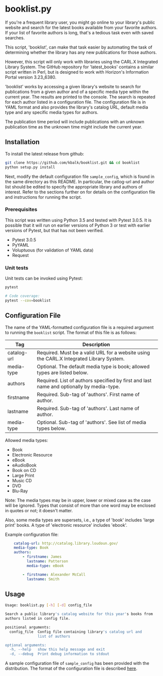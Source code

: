 # booklist.py

If you're a frequent library user, you might go online to your library's
public website and search for the latest books available from your favorite
authors.  If your list of favorite authors is long, that's a tedious task
even with saved searches.

This script, 'booklist', can make that task easier by automating the task
of determining whether the library has any new publications for those authors.

However, this script will only work with libraries using the CARL.X
Integrated Library System.  The GitHub repository for 'latest_books' contains
a similar script written in Perl, but is designed to work with Horizon's
Information Portal version 3.23_6380.

'booklist' works by accessing a given library's website to search for
publications from a given author and of a specific media type within the
current year.  The results are printed to the console.  The search is
repeated for each author listed in a configuration file.  The configuration
file is in YAML format and also provides the library's catalog URL,
default media type and any specific media types for authors.

The publication time period will include publications with an unknown
publication time as the unknown time might include the current year.

## Installation

To install the latest release from github:

```sh
git clone https://github.com/kbalk/booklist.git && cd booklist
python setup.py install
```

Next, modify the default configuration file `sample_config`, which is
found in the same directory as this README.  In particular, the catlog-url
and author list should be edited to specify the appropriate library and
authors of interest.  Refer to the sections further on for details on the
configuration file and instructions for running the script.

### Prerequisites

This script was written using Python 3.5 and tested with Pytest 3.0.5.  It
is possible that it will run on earlier versions of Python 3 or test with
earlier versions of Pytest, but that has not been verified.

* Pytest 3.0.5
* PyYAML
* Voluptuous (for validation of YAML data)
* Request

### Unit tests

Unit tests can be invoked using Pytest:

```sh
pytest

# Code coverage:
pytest --cov=booklist
```

## Configuration File

The name of the YAML-formatted configuration file is a required argument
to running the `booklist` script.  The format of this file is as follows:

Tag   | Description
------------------|-----------------
catalog-url | Required.  Must be a valid URL for a website using the CARL.X Integrated Library System.
media-type  | Optional.  The default media type is book; allowed types are listed below.
authors     | Required.  List of authors specified by first and last name and optionally by media-type.
firstname   | Required.  Sub-tag of 'authors'.  First name of author.
lastname    | Required.  Sub-tag of 'authors'.  Last name of author.
media-type  | Optional.  Sub-tag of 'authors'.  See list of media types below.

Allowed media types:

- Book
- Electronic Resource
- eBook
- eAudioBook
- Book on CD
- Large Print
- Music CD
- DVD
- Blu-Ray

Note:  The media types may be in upper, lower or mixed case as the case
will be ignored.  Types that consist of more than one word may be enclosed
in quotes or not; it doesn't matter.

Also, some media types are supersets, i.e., a type of 'book' includes
'large print' books.  A type of 'electronic resource' includes 'ebook'.

Example configuration file:

```YAML
	catalog-url: http://catalog.library.loudoun.gov/
	media-type: Book
	authors:
		- firstname: James
		  lastname: Patterson
		  media-type: eBook

		- firstname: Alexander McCall
	 	  lastname: Smith
```

## Usage

```sh
Usage: booklist.py [-h] [-d] config_file

Search a public library's catalog website for this year's books from
authors listed in config file.

positional arguments:
  config_file  Config file containing library's catalog url and
               list of authors

optional arguments:
  -h, --help   show this help message and exit
  -d, --debug  Print debug information to stdout
```

A sample configuration file of `sample_config` has been provided with
the distribution.  The format of the configuration file is described
[here](#configuration-file).
